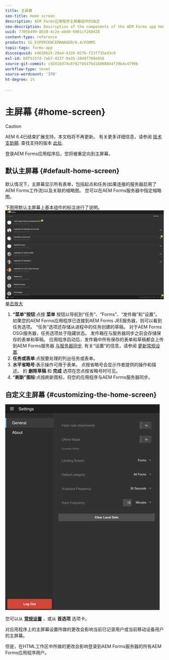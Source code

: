 ```yaml
---
title: 主屏幕
seo-title: Home screen
description: AEM Forms应用程序主屏幕组件的描述
seo-description: Description of the components of the AEM Forms app Home screen
uuid: 7705b499-8b38-4c2e-abd8-6901cf268428
content-type: reference
products: SG_EXPERIENCEMANAGER/6.4/FORMS
topic-tags: forms-app
discoiquuid: e4636b25-20a4-4326-82fb-f22f735e43c0
exl-id: b8f515fd-7ab7-4237-9a35-2840f708e856
source-git-commit: c5b816d74c6f02f85476d16868844f39b4c47996
workflow-type: tm+mt
source-wordcount: '370'
ht-degree: 1%

---
```


# 主屏幕 {#home-screen}

>[!CAUTION]
>
>AEM 6.4已结束扩展支持，本文档将不再更新。 有关更多详细信息，请参阅 [技术支助期](https://helpx.adobe.com/cn/support/programs/eol-matrix.html). 查找支持的版本 [此处](https://experienceleague.adobe.com/docs/).

登录AEM Forms应用程序后，您将被重定向到主屏幕。

## 默认主屏幕 {#default-home-screen}

默认情况下，主屏幕显示所有表单，包括起点和任务(如果连接的服务器启用了AEM Forms工作流)以及关联的缩略图。 您可以在AEM Forms服务器中指定缩略图。

下图用默认主屏幕上基本组件的标注进行了说明。
![Forms应用程序主屏幕](assets/home-screen-1.png)
[单击放大](assets/home-screen-1-1.png)

1. **“菜单”按钮**:点按 **菜单** 按钮以导航到“任务”、“Forms”、“发件箱”和“设置”。 如果您的AEM Forms应用程序已连接到AEM Forms JEE服务器，则可以看到任务选项。 “任务”选项还存储从进程中的任务创建的草稿。 对于AEM Forms OSGi服务器，任务选项处于隐藏状态。 发件箱在与服务器同步之前会存储保存的表单和草稿。 应用程序启动后，发件箱中所有保存的表单和草稿都会上传到AEM Forms服务器 [与服务器同步](/help/forms/using/sync-app.md). 有关“设置”的信息，请参阅 [更新常规设置](/help/forms/using/update-general-settings.md).
1. **任务或表单**:点按要处理的列出任务或表单。
1. **水平省略号**:表示操作可用于表单。 点按省略号会显示作者提供的操作和描述。 的 **删除草稿** 和 **完成** 选项在您点按省略号时可见。
1. **“刷新”图标**:点按刷新图标，将您的应用程序与AEM Forms服务器同步。

## 自定义主屏幕 {#customizing-the-home-screen}

![常规设置](assets/gen-settings.png)

您可以从 **[常规设置](/help/forms/using/update-general-settings.md)** ，或从 **首选项** 选项卡。

对应用程序上的主屏幕设置所做的更改会影响当前已记录用户或当前移动设备用户的主屏幕。

但是，在HTML工作区中所做的更改会影响登录到AEM Forms服务器的所有AEM Forms应用程序用户。

